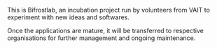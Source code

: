 This is Bifrostlab, an incubation project run by volunteers from VAIT to experiment with new ideas and softwares.

Once the applications are mature, it will be transferred to respective organisations for further management and ongoing maintenance.
